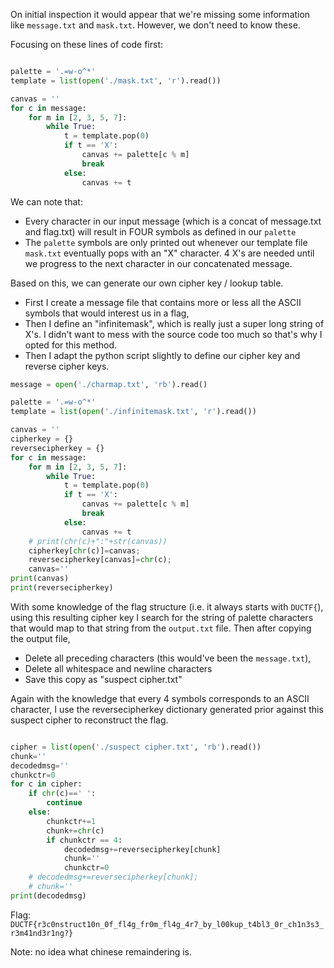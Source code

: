 On initial inspection it would appear that we're missing some information like `message.txt` and `mask.txt`. However, we don't need to know these.

Focusing on these lines of code first:
```python

palette = '.=w-o^*'
template = list(open('./mask.txt', 'r').read())

canvas = ''
for c in message:
    for m in [2, 3, 5, 7]:
        while True:
            t = template.pop(0)
            if t == 'X':
                canvas += palette[c % m]
                break
            else:
                canvas += t

```
We can note that:
- Every character in our input message (which is a concat of message.txt and flag.txt) will result in FOUR symbols as defined in our `palette`
- The `palette` symbols are only printed out whenever our template file `mask.txt` eventually pops with an "X" character. 4 X's are needed until we progress to the next character in our concatenated message.

Based on this, we can generate our own cipher key / lookup table. 
- First I create a message file that contains more or less all the ASCII symbols that would interest us in a flag, 
- Then I define an "infinitemask", which is really just a super long string of X's. I didn't want to mess with the source code too much so that's why I opted for this method.
- Then I adapt the python script slightly to define our cipher key and reverse cipher keys.

```python
message = open('./charmap.txt', 'rb').read()

palette = '.=w-o^*'
template = list(open('./infinitemask.txt', 'r').read())

canvas = ''
cipherkey = {}
reversecipherkey = {}
for c in message:
    for m in [2, 3, 5, 7]:
        while True:
            t = template.pop(0)
            if t == 'X':
                canvas += palette[c % m]
                break
            else:
                canvas += t
    # print(chr(c)+":"+str(canvas))
    cipherkey[chr(c)]=canvas;
    reversecipherkey[canvas]=chr(c);
    canvas=''
print(canvas)
print(reversecipherkey)
```

With some knowledge of the flag structure (i.e. it always starts with `DUCTF{`), using this resulting cipher key I search for the string of palette characters that would map to that string from the `output.txt` file. Then after copying the output file,
- Delete all preceding characters (this would've been the `message.txt`),
- Delete all whitespace and newline characters
- Save this copy as "suspect cipher.txt"

Again with the knowledge that every 4 symbols corresponds to an ASCII character, I use the reversecipherkey dictionary generated prior against this suspect cipher to reconstruct the flag.
```python

cipher = list(open('./suspect cipher.txt', 'rb').read())
chunk=''
decodedmsg=''
chunkctr=0
for c in cipher:
    if chr(c)==' ':
        continue
    else:
        chunkctr+=1
        chunk+=chr(c)
        if chunkctr == 4:
            decodedmsg+=reversecipherkey[chunk]
            chunk=''
            chunkctr=0
    # decodedmsg+=reversecipherkey[chunk];
    # chunk=''
print(decodedmsg)
```

Flag: `DUCTF{r3c0nstruct10n_0f_fl4g_fr0m_fl4g_4r7_by_l00kup_t4bl3_0r_ch1n3s3_r3m41nd3r1ng?}`

Note: no idea what chinese remaindering is.